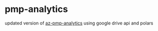 # pmp-analytics
updated version of [az-pmp-analytics](https://github.com/jbgreenh/AZ-PMP-analytics) using google drive api and polars
